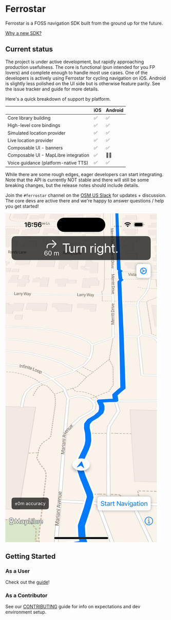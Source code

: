 # Ferrostar

Ferrostar is a FOSS navigation SDK built from the ground up for the future.

[Why a new SDK?](https://stadiamaps.notion.site/Next-Gen-Navigation-SDK-f16f987bfa5a455296b0671636033cdb)

## Current status

The project is under active development, but rapidly approaching production usefulness.
The core is functional (pun intended for you FP lovers)
and complete enough to handle most use cases.
One of the developers is actively using Ferrostar for cycling navigation on iOS.
Android is slightly less polished on the UI side but is otherwise feature parity.
See the issue tracker and guide for more details.

Here's a quick breakdown of support by platform.

|   | iOS | Android |
| - | --- | ------- |
| Core library building | ✅ | ✅ |
| High-level core bindings | ✅ | ✅ |
| Simulated location provider | ✅ | ✅ |
| Live location provider | ✅ | ✅ |
| Composable UI - banners | ✅ | ✅ |
| Composable UI - MapLibre integration | ✅ | 👨‍💻 |
| Voice guidance (platform-native TTS) | ✅ | ✅ |

While there are some rough edges, eager developers can start integrating.
Note that the API is currently NOT stable and there will still be some breaking changes,
but the release notes should include details.

Join the `#ferrostar` channel on the [OSM US Slack](https://slack.openstreetmap.us/) for updates + discussion.
The core devs are active there and we're happy to answer questions / help you get started!

![A screenshot of the current status](screenshot.png)

## Getting Started

### As a User

Check out the [guide](https://stadiamaps.github.io/ferrostar/)!

### As a Contributor

See our [CONTRIBUTING](CONTRIBUTING.md) guide
for info on expectations and dev environment setup.
